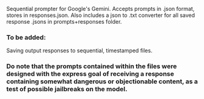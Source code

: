 Sequential prompter for Google's Gemini.  Accepts prompts in .json format, stores in responses.json.  Also includes a json to .txt converter for all saved response .jsons in prompts+responses folder.

### To be added:
Saving output responses to sequential, timestamped files.


### Do note that the prompts contained within the files were designed with the express goal of receiving a response containing somewhat dangerous or objectionable content, as a test of possible jailbreaks on the model.
